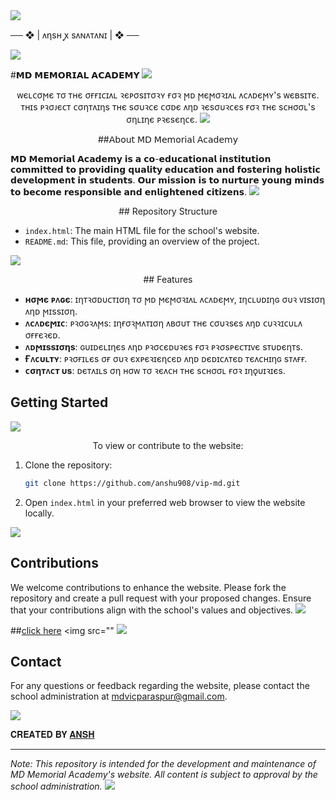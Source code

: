 
<img src="https://user-images.githubusercontent.com/73097560/115834477-dbab4500-a447-11eb-908a-139a6edaec5c.gif">
<p align="center">
  
   ── ❖ | ᴧηsʜ ꭙ sᴧɴᴧᴛᴧɴɪ | ❖ ──

<img src="https://user-images.githubusercontent.com/73097560/115834477-dbab4500-a447-11eb-908a-139a6edaec5c.gif">
<p align="center">


#𝗠𝗗 𝗠𝗘𝗠𝗢𝗥𝗜𝗔𝗟 𝗔𝗖𝗔𝗗𝗘𝗠𝗬
<img src="https://user-images.githubusercontent.com/73097560/115834477-dbab4500-a447-11eb-908a-139a6edaec5c.gif">
<p align="center">
ᴡєʟᴄσϻє ᴛσ ᴛʜє σғғɪᴄɪᴧʟ ꝛєᴘσsɪᴛσꝛʏ ғσꝛ ϻᴅ ϻєϻσꝛɪᴧʟ ᴧᴄᴧᴅєϻʏ's ᴡєʙsɪᴛє. ᴛʜɪs ᴘꝛσᴊєᴄᴛ ᴄσηᴛᴧɪηs ᴛʜє sσυꝛᴄє ᴄσᴅє ᴧηᴅ ꝛєsσυꝛᴄєs ғσꝛ ᴛʜє sᴄʜσσʟ's σηʟɪηє ᴘꝛєsєηᴄє.
<img src="https://user-images.githubusercontent.com/73097560/115834477-dbab4500-a447-11eb-908a-139a6edaec5c.gif">
<p align="center">
##𝖠𝖻𝗈𝗎𝗍 𝖬𝖣 𝖬𝖾𝗆𝗈𝗋𝗂𝖺𝗅 𝖠𝖼𝖺𝖽𝖾𝗆𝗒
   
𝗠𝗗 𝗠𝗲𝗺𝗼𝗿𝗶𝗮𝗹 𝗔𝗰𝗮𝗱𝗲𝗺𝘆 𝗶𝘀 𝗮 𝗰𝗼-𝗲𝗱𝘂𝗰𝗮𝘁𝗶𝗼𝗻𝗮𝗹 𝗶𝗻𝘀𝘁𝗶𝘁𝘂𝘁𝗶𝗼𝗻 𝗰𝗼𝗺𝗺𝗶𝘁𝘁𝗲𝗱 𝘁𝗼 𝗽𝗿𝗼𝘃𝗶𝗱𝗶𝗻𝗴 𝗾𝘂𝗮𝗹𝗶𝘁𝘆 𝗲𝗱𝘂𝗰𝗮𝘁𝗶𝗼𝗻 𝗮𝗻𝗱 𝗳𝗼𝘀𝘁𝗲𝗿𝗶𝗻𝗴 𝗵𝗼𝗹𝗶𝘀𝘁𝗶𝗰 𝗱𝗲𝘃𝗲𝗹𝗼𝗽𝗺𝗲𝗻𝘁 𝗶𝗻 𝘀𝘁𝘂𝗱𝗲𝗻𝘁𝘀. 𝗢𝘂𝗿 𝗺𝗶𝘀𝘀𝗶𝗼𝗻 𝗶𝘀 𝘁𝗼 𝗻𝘂𝗿𝘁𝘂𝗿𝗲 𝘆𝗼𝘂𝗻𝗴 𝗺𝗶𝗻𝗱𝘀 𝘁𝗼 𝗯𝗲𝗰𝗼𝗺𝗲 𝗿𝗲𝘀𝗽𝗼𝗻𝘀𝗶𝗯𝗹𝗲 𝗮𝗻𝗱 𝗲𝗻𝗹𝗶𝗴𝗵𝘁𝗲𝗻𝗲𝗱 𝗰𝗶𝘁𝗶𝘇𝗲𝗻𝘀.
<img src="https://user-images.githubusercontent.com/73097560/115834477-dbab4500-a447-11eb-908a-139a6edaec5c.gif">
<p align="center">
## Repository Structure

- `index.html`: The main HTML file for the school's website.
- `README.md`: This file, providing an overview of the project.
<img src="https://user-images.githubusercontent.com/73097560/115834477-dbab4500-a447-11eb-908a-139a6edaec5c.gif">
<p align="center">
## Features

- **ʜσϻє ᴘᴧɢє**: ɪηᴛꝛσᴅυᴄᴛɪση ᴛσ ϻᴅ ϻєϻσꝛɪᴧʟ ᴧᴄᴧᴅєϻʏ, ɪηᴄʟυᴅɪηɢ συꝛ ᴠɪsɪση ᴧηᴅ ϻɪssɪση.
- **ᴧᴄᴧᴅєϻɪᴄ**: ᴘꝛσɢꝛᴧϻs: ɪηғσꝛϻᴧᴛɪση ᴧʙσυᴛ ᴛʜє ᴄσυꝛsєs ᴧηᴅ ᴄυꝛꝛɪᴄυʟᴧ σғғєꝛєᴅ.
- **ᴧᴅϻɪssɪσηs**: ɢυɪᴅєʟɪηєs ᴧηᴅ ᴘꝛσᴄєᴅυꝛєs ғσꝛ ᴘꝛσsᴘєᴄᴛɪᴠє sᴛυᴅєηᴛs.
- **Ғᴧᴄυʟᴛʏ**: ᴘꝛσғɪʟєs σғ συꝛ єxᴘєꝛɪєηᴄєᴅ ᴧηᴅ ᴅєᴅɪᴄᴧᴛєᴅ ᴛєᴧᴄʜɪηɢ sᴛᴧғғ.
- **ᴄσηᴛᴧᴄᴛ υs**: ᴅєᴛᴧɪʟs ση ʜσᴡ ᴛσ ꝛєᴧᴄʜ ᴛʜє sᴄʜσσʟ ғσꝛ ɪηǫυɪꝛɪєs.
## Getting Started

<img src="https://user-images.githubusercontent.com/73097560/115834477-dbab4500-a447-11eb-908a-139a6edaec5c.gif">
<p align="center">
To view or contribute to the website:

1. Clone the repository:
   ```bash
   git clone https://github.com/anshu908/vip-md.git
   ```
2. Open `index.html` in your preferred web browser to view the website locally.

<img src="https://user-images.githubusercontent.com/73097560/115834477-dbab4500-a447-11eb-908a-139a6edaec5c.gif">
<p align="center">
   
## Contributions

We welcome contributions to enhance the website. Please fork the repository and create a pull request with your proposed changes. Ensure that your contributions align with the school's values and objectives.
<img src="https://user-images.githubusercontent.com/73097560/115834477-dbab4500-a447-11eb-908a-139a6edaec5c.gif">
<p align="center">
   
##[click here](https://anshu908.github.io/vip-md)
<img src=""
<img src="https://user-images.githubusercontent.com/73097560/115834477-dbab4500-a447-11eb-908a-139a6edaec5c.gif">
<p align="center">
   
## Contact

For any questions or feedback regarding the website, please contact the school administration at [mdvicparaspur@gmail.com](mailto:anshppt19@gmail.com).

<img src="https://user-images.githubusercontent.com/73097560/115834477-dbab4500-a447-11eb-908a-139a6edaec5c.gif">
<p align="center">
   
𝐂𝐑𝐄𝐀𝐓𝐄𝐃 𝐁𝐘 [𝐀𝐍𝐒𝐇](htttps://www.instagram.com/anshopi__)

---


*Note: This repository is intended for the development and maintenance of MD Memorial Academy's website. All content is subject to approval by the school administration.*
<img src="https://user-images.githubusercontent.com/73097560/115834477-dbab4500-a447-11eb-908a-139a6edaec5c.gif">
<p align="center">
